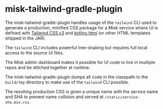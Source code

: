 # misk-tailwind-gradle-plugin

The misk-tailwind-gradle-plugin handles usage of the `tailwind` CLI used to generate a production, minified CSS package for a Misk service where UI is defined with [Tailwind CSS v3](https://tailwindcss.com/docs/) and [kotlinx.html](https://github.com/Kotlin/kotlinx.html) (or other HTML templates shipped in the JAR).

The `tailwind` CLI includes powerful tree-shaking but requires full local access to the source UI files.

The Misk admin dashboard makes it possible for UI code to live in multiple repos and be stitched together at runtime.

The misk-tailwind-gradle-plugin dumps all code in the classpath to the `build/tmp` directory to make use of the `tailwind` CLI possible.

The resulting production CSS is given a unique name with the service name and SHA to prevent name collision and served at `/static/service-sha.min.css`.
